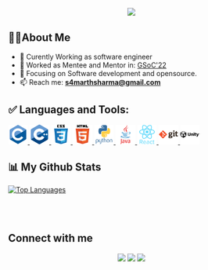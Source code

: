 <p align="center">
  <img src="https://readme-typing-svg.herokuapp.com?color=0d8eceF&size=30&center=true&vCenter=true&width=550&height=70&lines=Hello+I'm+Samarth+Sharma;">
</p>


 ## 🙋‍♂️About Me

- 🔭 Curently Working as software engineer
- 🔭 Worked as Mentee and Mentor in: [GSoC'22](https://github.com/s4marth/Awesome-Demo-Game-GSoC22-Catrobat)
- 🌱 Focusing on Software development and opensource.
- 📫 Reach me: **s4marthsharma@gmail.com**


## ✅ Languages and Tools:
<p align="left"> 
<a href="https://www.cprogramming.com/" target="_blank"><img src="https://raw.githubusercontent.com/devicons/devicon/master/icons/c/c-original.svg" alt="c" width="40" height="40"/> </a> 
<a href="https://www.w3schools.com/cpp/" target="_blank"> <img src="https://raw.githubusercontent.com/devicons/devicon/master/icons/cplusplus/cplusplus-original.svg" alt="cplusplus" width="40" height="40"/> </a> 
<a href="https://www.w3schools.com/css/" target="_blank"> <img src="https://raw.githubusercontent.com/devicons/devicon/master/icons/css3/css3-original-wordmark.svg" alt="css3" width="40" height="40"/> </a> 
<a href="https://www.w3.org/html/" target="_blank"> <img src="https://raw.githubusercontent.com/devicons/devicon/master/icons/html5/html5-original-wordmark.svg" alt="html5" width="40" height="40"/> </a> 
<a href="https://www.python.org/" target="_blank"> <img src="https://raw.githubusercontent.com/devicons/devicon/master/icons/python/python-original-wordmark.svg" alt="python" width="40" height="40"/> </a> 
  <a href="#" target="_blank"> <img src="https://raw.githubusercontent.com/devicons/devicon/master/icons/java/java-original-wordmark.svg" alt="java" width="40" height="40"/> </a> 
  <a href="#" target="_blank"> <img src="https://raw.githubusercontent.com/devicons/devicon/master/icons/react/react-original-wordmark.svg" alt="react" width="40" height="40"/> </a>
   <a href="#" target="_blank"> <img src="https://raw.githubusercontent.com/devicons/devicon/master/icons/git/git-original-wordmark.svg" alt="git" width="40" height="40"/> </a> 
  <a href="#" target="_blank"> <img src="https://raw.githubusercontent.com/devicons/devicon/master/icons/unity/unity-original-wordmark.svg" alt="js" width="40" height="40"/> </a> 
</p>


## 📊 My Github Stats


  <a href="https://github.com/s4marth/github-readme-stats"><img alt="Top Languages" src="https://github-readme-stats.vercel.app/api/top-langs/?username=s4marth&langs_count=8&count_private=true&layout=compact&theme=react&hide_border=true&bg_color=0D1117" /></a>
  <br/>

<br/>
<br/>


## Connect with me

<p align="center">
<a href="https://discordapp.com/users/samarth | contributor#7290/" target="blank"><img align="center" src="https://img.shields.io/badge/Discord-7289DA?style=for-the-badge&logo=discord&logoColor=white"/></a> 
<a href="https://www.linkedin.com/in/samarth-sharma-7346271a4/" target="blank"><img align="center" src="https://img.shields.io/badge/LinkedIn-0077B5?style=for-the-badge&logo=linkedin&logoColor=white"/></a> 
<a href="https://www.instagram.com/s4marth._/" target="blank"><img align="center" src="https://img.shields.io/badge/Instagram-E4405F?style=for-the-badge&logo=instagram&logoColor=white"/></a>
<br>
<br>
</p>

